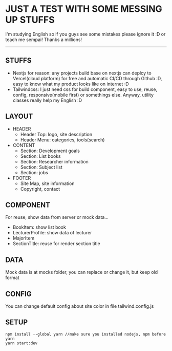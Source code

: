 # JUST A TEST WITH SOME MESSING UP STUFFS

I'm studying English so if you guys see some mistakes please ignore it :D or teach me sempai! Thanks a millions!

---

## STUFFS

- Nextjs for reason: any projects build base on nextjs can deploy to Vercel(cloud platform) for free and automatic CI/CD through Github :D, easy to know what my product looks like on internet :D
- Tailwindcss: I just need css for build component, easy to use, reuse, config, responsive(mobile first) or somethings else. Anyway, utility classes really help my English :D

## LAYOUT

- HEADER
  - Header Top: logo, site description
  - Header Menu: categories, tools(search)
- CONTENT
  - Section: Development goals
  - Section: List books
  - Section: Researcher information
  - Section: Subject list
  - Section: jobs
- FOOTER
  - Site Map, site information
  - Copyright, contact

## COMPONENT

For reuse, show data from server or mock data...

- BookItem: show list book
- LecturerProfile: show data of lecturer
- MajorItem
- SectionTitle: reuse for render section title

## DATA

Mock data is at mocks folder, you can replace or change it, but keep old format

## CONFIG

You can change default config about site color in file tailwind.config.js

## SETUP

    npm install --global yarn //make sure you installed nodejs, npm before
    yarn
    yarn start:dev
